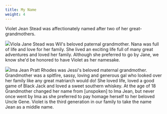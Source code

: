 ```yaml
---
title: My Name
weight: 4
---
```

Violet Jean Stead was affectionately named after two of her great-grandmothers.

<img class="featured-image" src="https://lh3.googleusercontent.com/3OYzlHh1Au_hu7PU6ayIEZLASZDJ3ts1qEgPaXCeYtd5nKJ4B4pNJOyiUBVsDvBisK1CYPX9Jm7C5U385cBzPMXL6l_r1fEz0OZEigjccd34W17-X64z8VbL0sYupRnB6wSJ8sbySOY=w300">Viola Jane Stead was Wil's beloved paternal grandmother. Nana was full of life and love for her family. She lived an exciting life full of many great adventures and loved her family. Although she preferred to go by Jane, we know she'd be honored to have Violet as her namesake.

<div class="clear"></div>
<img class="featured-image" src="https://lh3.googleusercontent.com/28MEEuDuRZ3k0whbRgBzsUgl2zpR25d0IYIdX0oZ1bQV2NemTabrGde6YfVJrOmJNlmkHfBHkPbmu6_YFLAcc82ig2Tx3gZh2aDRacaasHP1AZn-FpCOsT3EX7j48LgN7VtYL4iOSuI=w300">Ima Jean Pratt Rhodes was Jessi's beloved maternal grandmother. Grandmother was a spitfire, sassy, loving and generous gal who looked over her family like any great matriarch would do! She loved life, loved a good game of Black Jack and loved a sweet southern whiskey. At the age of 18 Grandmother changed her name from <span class="muted">[unspoken]</span> to Ima Jean, but never once went by Ima as she preferred to pay homage herself to her beloved Uncle Gene. Violet is the third generation in our family to take the name Jean as a middle name.